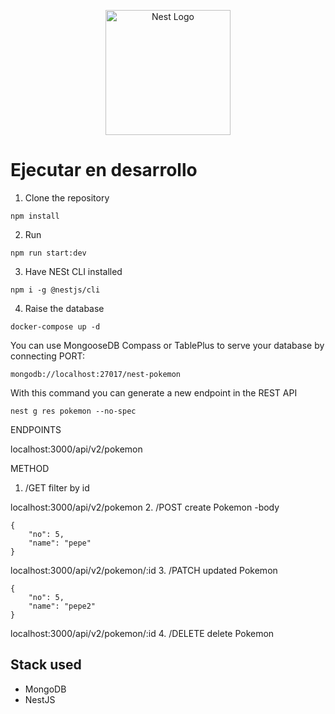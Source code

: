 <p align="center">
  <a href="http://nestjs.com/" target="blank"><img src="https://nestjs.com/img/logo-small.svg" width="200" alt="Nest Logo" /></a>
</p>

# Ejecutar en desarrollo

1. Clone the repository

```
npm install
```
2. Run

```
npm run start:dev
```

3. Have NESt CLI installed

```
npm i -g @nestjs/cli
```

4. Raise the database

```
docker-compose up -d
```

You can use MongooseDB Compass or TablePlus to serve your database by connecting PORT:

```
mongodb://localhost:27017/nest-pokemon
```


With this command you can generate a new endpoint in the REST API

```
nest g res pokemon --no-spec
```

ENDPOINTS

localhost:3000/api/v2/pokemon

METHOD
1. /GET filter by id

localhost:3000/api/v2/pokemon
2. /POST create Pokemon 
-body
```
{
    "no": 5,
    "name": "pepe"
}
```

localhost:3000/api/v2/pokemon/:id
3. /PATCH updated Pokemon
```
{
    "no": 5,
    "name": "pepe2"
}
```

localhost:3000/api/v2/pokemon/:id
4. /DELETE delete Pokemon


## Stack used

* MongoDB
* NestJS